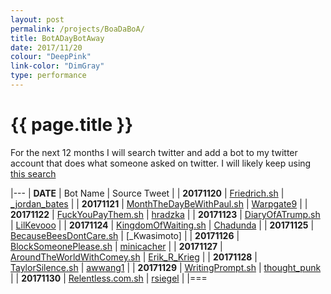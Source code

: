 ```yaml
---
layout: post
permalink: /projects/BoaDaBoA/
title: BotADayBotAway
date: 2017/11/20
colour: "DeepPink"
link-color: "DimGray"
type: performance
---
```


# {{ page.title }}

For the next 12 months I will search twitter and add a bot to my twitter account that does what someone asked on twitter. 
I will likely keep using [this search](https://twitter.com/search?src=typd&q=Someone%20should%20make%20a%20bot%20that)

|---
| __DATE__     |  Bot Name                      | Source Tweet             |
| __20171120__ |  [Friedrich.sh]                | [_jordan_bates]          |
| __20171121__ |  [MonthTheDayBeWithPaul.sh]    | [Warpgate9]              |
| __20171122__ |  [FuckYouPayThem.sh]           | [hradzka]                |
| __20171123__ |  [DiaryOfATrump.sh]            | [LilKevooo]              |
| __20171124__ |  [KingdomOfWaiting.sh]         | [Chadunda]               |
| __20171125__ |  [BecauseBeesDontCare.sh]      | [\_Kwasimoto]            |
| __20171126__ |  [BlockSomeonePlease.sh]       | [minicacher]             |
| __20171127__ |  [AroundTheWorldWithComey.sh]  | [Erik_R_Krieg]           |
| __20171128__ |  [TaylorSilence.sh]            | [awwang1]                |
| __20171129__ |  [WritingPrompt.sh]            | [thought_punk]           |
| __20171130__ |  [Relentless.com.sh]           | [rsiegel]                |
|===

[Friedrich.sh]: https://github.com/ixt/BotADayBotAway/blob/master/2017/11/20/Friedrich.sh
[_jordan_bates]: https://twitter.com/_jordan_bates/status/902499082567954433
[MonthTheDayBeWithPaul.sh]: https://github.com/ixt/BotADayBotAway/blob/master/2017/11/21/MonthTheDayBeWithPaul.sh
[Warpgate9]: https://twitter.com/Warpgate9/status/931130737868275712
[FuckYouPayThem.sh]: https://github.com/ixt/BotADayBotAway/blob/master/2017/11/22/FuckYouPayThem.sh
[hradzka]: https://twitter.com/hradzka/status/930660751064403970
[DiaryOfATrump.sh]: https://github.com/ixt/BotADayBotAway/blob/master/2017/11/23/DiaryOfATrump.sh
[LilKevooo]: https://twitter.com/LilKevooo/status/930097359324897281
[KingdomOfWaiting.sh]: https://github.com/ixt/BotADayBotAway/blob/master/2017/11/24/KingdomOfWaiting.sh
[Chadunda]: https://twitter.com/Chadunda/status/933569779021041664
[BecauseBeesDontCare.sh]: https://github.com/ixt/BotADayBotAway/blob/master/2017/11/25/BecauseBeesDontCare.sh
[_Kwasimoto]: https://twitter.com/_Kwasimoto/status/928126952782917632
[BlockSomeonePlease.sh]: https://github.com/ixt/BotADayBotAway/blob/master/2017/11/26/BlockSomeonePlease.sh
[minicacher]: https://twitter.com/minicacher/status/1879457115
[AroundTheWorldWithComey.sh]: https://github.com/ixt/BotADayBotAway/blob/master/2017/11/27/AroundTheWorldWithComey.sh
[Erik_R_Krieg]: https://twitter.com/Erik_R_Krieg/status/850467938767437824
[TaylorSilence.sh]: https://github.com/ixt/BotADayBotAway/blob/master/2017/11/28/TaylorSilence.sh
[awwang1]: https://twitter.com/awwang1/status/932696394414116865
[WritingPrompt.sh]: https://github.com/ixt/BotADayBotAway/blob/master/2017/11/29/WritingPrompt.sh
[thought_punk]: https://twitter.com/thought_punk/status/486419466881097728
[Relentless.com.sh]: https://github.com/ixt/BotADayBotAway/blob/master/2017/11/30/Relentless.com.sh
[rsiegel]: https://twitter.com/rsiegel/status/875749724933980164
